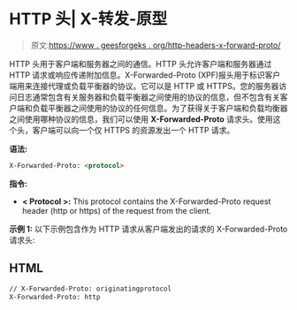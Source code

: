 # HTTP 头| X-转发-原型

> 原文:[https://www . geesforgeks . org/http-headers-x-forward-proto/](https://www.geeksforgeeks.org/http-headers-x-forwarded-proto/)

HTTP 头用于客户端和服务器之间的通信。HTTP 头允许客户端和服务器通过 HTTP 请求或响应传递附加信息。X-Forwarded-Proto (XPF)报头用于标识客户端用来连接代理或负载平衡器的协议。它可以是 HTTP 或 HTTPS。您的服务器访问日志通常包含有关服务器和负载平衡器之间使用的协议的信息，但不包含有关客户端和负载平衡器之间使用的协议的任何信息。为了获得关于客户端和负载均衡器之间使用哪种协议的信息，我们可以使用 **X-Forwarded-Proto** 请求头。使用这个头，客户端可以向一个仅 HTTPS 的资源发出一个 HTTP 请求。

**语法:**

```html
X-Forwarded-Proto: <protocol>

```

**指令:**

*   **< Protocol >:** This protocol contains the X-Forwarded-Proto request header (http or https) of the request from the client.

**示例 1:** 以下示例包含作为 HTTP 请求从客户端发出的请求的 X-Forwarded-Proto 请求头:

## HTML

```html
// X-Forwarded-Proto: originatingprotocol
X-Forwarded-Proto: http
```